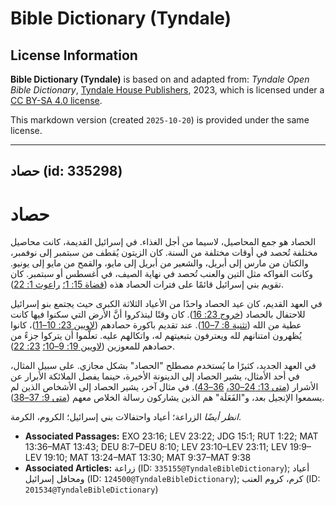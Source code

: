 # Bible Dictionary (Tyndale)

## License Information

**Bible Dictionary (Tyndale)** is based on and adapted from: _Tyndale Open Bible Dictionary_, [Tyndale House Publishers](https://tyndaleopenresources.com/), 2023, which is licensed under a [CC BY-SA 4.0 license](https://creativecommons.org/licenses/by-sa/4.0/legalcode.en).

This markdown version (created `2025-10-20`) is provided under the same license.



--------------------------------

## حصاد (id: 335298)

حصاد
====

الحصاد هو جمع المحاصيل، لاسيما من أجل الغذاء. في إسرائيل القديمة، كانت محاصيل مختلفة تُحصد في أوقات مختلفة من السنة. كان الزيتون يُقطف من سبتمبر إلى نوفمبر، والكتان من مارس إلى أبريل، والشعير من أبريل إلى مايو، والقمح من مايو إلى يونيو. وكانت الفواكه مثل التين والعنب تُحصد في نهاية الصيف، في أغسطس أو سبتمبر. كان تقويم بني إسرائيل قائمًا على فترات الحصاد هذه ([قضاة 15: 1؛](https://ref.ly/Judg15:1) [راعوث 1: 22](https://ref.ly/Ruth1:22)).

في العهد القديم، كان عيد الحصاد واحدًا من الأعياد الثلاثة الكبرى حيث يجتمع بنو إسرائيل للاحتفال بالحصاد ([خروج 23: 16](https://ref.ly/Exod23:16)). كان وقتًا ليتذكروا أنَّ الأرض التي سكنوا فيها كانت عطية من الله ([تثنية 8: 7–10](https://ref.ly/Deut8:7-Deut8:10)). عند تقديم باكورة حصادهم ([لاويين 23: 10–11](https://ref.ly/Lev23:10-Lev23:11))، كانوا يُظهرون امتنانهم لله ويعترفون بتبعيتهم له، واتكالهم عليه. تعلَّموا أن يتركوا جزءً من حصادهم للمعوزين ([لاويين 19: 9–10؛](https://ref.ly/Lev19:9-Lev19:10) [23: 22](https://ref.ly/Lev23:22)).

في العهد الجديد، كثيرًا ما يُستخدم مصطلح "الحصاد" بشكل مجازي. على سبيل المثال، في أحد الأمثال، يشير الحصاد إلى الدينونة الأخيرة، حينما يفصل الملائكة الأبرار عن الأشرار ([متى 13: 24–30،](https://ref.ly/Matt13:24-Matt13:30) [36–43](https://ref.ly/Matt13:36-Matt13:43)). في مثال آخر، يشير الحصاد إلى الأشخاص الذين لم يسمعوا الإنجيل بعد، و"الفَعَلَة" هم الذين يشاركون رسالة الخلاص معهم ([متى 9: 37–38](https://ref.ly/Matt9:37-Matt9:38)).

*انظر أيضًا* الزراعة؛ أعياد واحتفالات بني إسرائيل؛ الكروم، الكرمة.

* **Associated Passages:** EXO 23:16; LEV 23:22; JDG 15:1; RUT 1:22; MAT 13:36–MAT 13:43; DEU 8:7–DEU 8:10; LEV 23:10–LEV 23:11; LEV 19:9–LEV 19:10; MAT 13:24–MAT 13:30; MAT 9:37–MAT 9:38
* **Associated Articles:** زراعة (ID: `335155@TyndaleBibleDictionary`); أعياد ومحافل إسرائيل (ID: `124500@TyndaleBibleDictionary`); كرم، كروم العنب (ID: `201534@TyndaleBibleDictionary`)

